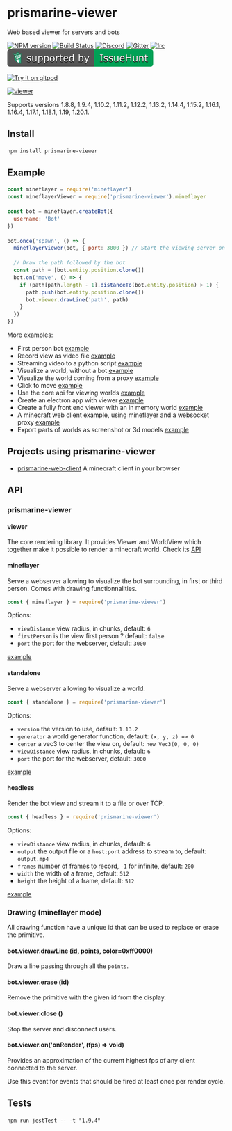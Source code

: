 # prismarine-viewer

Web based viewer for servers and bots

[![NPM version](https://img.shields.io/npm/v/prismarine-viewer.svg)](http://npmjs.com/package/prismarine-viewer)
[![Build Status](https://img.shields.io/github/actions/workflow/status/PrismarineJS/prismarine-viewer/ci.yml.svg?label=CI&logo=github&logoColor=lightgrey)](https://github.com/PrismarineJS/prismarine-viewer/actions?query=workflow%3A%22CI%22)
[![Discord](https://img.shields.io/badge/chat-on%20discord-brightgreen.svg)](https://discord.gg/GsEFRM8)
[![Gitter](https://img.shields.io/badge/chat-on%20gitter-brightgreen.svg)](https://gitter.im/PrismarineJS/general)
[![Irc](https://img.shields.io/badge/chat-on%20irc-brightgreen.svg)](https://irc.gitter.im/)
[![Issue Hunt](https://github.com/BoostIO/issuehunt-materials/blob/master/v1/issuehunt-shield-v1.svg)](https://issuehunt.io/r/PrismarineJS/prismarine-viewer)

[![Try it on gitpod](https://img.shields.io/badge/try-on%20gitpod-brightgreen.svg)](https://gitpod.io/#https://github.com/PrismarineJS/prismarine-viewer)

[<img src="https://prismarinejs.github.io/prismarine-viewer/test_1.18.1.png" alt="viewer" width="300">](https://prismarinejs.github.io/prismarine-viewer/)

Supports versions 1.8.8, 1.9.4, 1.10.2, 1.11.2, 1.12.2, 1.13.2, 1.14.4, 1.15.2, 1.16.1, 1.16.4, 1.17.1, 1.18.1, 1.19, 1.20.1.

## Install

```bash
npm install prismarine-viewer
```

## Example

```js
const mineflayer = require('mineflayer')
const mineflayerViewer = require('prismarine-viewer').mineflayer

const bot = mineflayer.createBot({
  username: 'Bot'
})

bot.once('spawn', () => {
  mineflayerViewer(bot, { port: 3000 }) // Start the viewing server on port 3000

  // Draw the path followed by the bot
  const path = [bot.entity.position.clone()]
  bot.on('move', () => {
    if (path[path.length - 1].distanceTo(bot.entity.position) > 1) {
      path.push(bot.entity.position.clone())
      bot.viewer.drawLine('path', path)
    }
  })
})
```

More examples:

* First person bot [example](https://github.com/PrismarineJS/prismarine-viewer/blob/master/examples/firstperson_bot.js)
* Record view as video file [example](https://github.com/PrismarineJS/prismarine-viewer/blob/master/examples/headless.js)
* Streaming video to a python script [example](https://github.com/PrismarineJS/prismarine-viewer/tree/master/examples/python)
* Visualize a world, without a bot [example](https://github.com/PrismarineJS/prismarine-viewer/blob/master/examples/standalone.js)
* Visualize the world coming from a proxy [example](https://github.com/PrismarineJS/prismarine-viewer/blob/master/examples/proxy.js)
* Click to move [example](https://github.com/PrismarineJS/prismarine-viewer/blob/master/examples/clickmove.js)
* Use the core api for viewing worlds [example](https://github.com/PrismarineJS/prismarine-viewer/blob/master/examples/core)
* Create an electron app with viewer [example](https://github.com/PrismarineJS/prismarine-viewer/blob/master/examples/electron)
* Create a fully front end viewer with an in memory world [example](https://github.com/PrismarineJS/prismarine-viewer/blob/master/examples/standalone)
* A minecraft web client example, using mineflayer and a websocket proxy [example](https://github.com/PrismarineJS/prismarine-viewer/blob/master/examples/web_client)
* Export parts of worlds as screenshot or 3d models [example](https://github.com/PrismarineJS/prismarine-viewer/blob/master/examples/exporter)

## Projects using prismarine-viewer

* [prismarine-web-client](https://gitlab.com/PrismarineJS/prismarine-web-client) A minecraft client in your browser


## API

### prismarine-viewer

#### viewer

The core rendering library. It provides Viewer and WorldView which together make it possible to render a minecraft world.
Check its [API](viewer/README.md)

#### mineflayer

Serve a webserver allowing to visualize the bot surrounding, in first or third person. Comes with drawing functionnalities.

```js
const { mineflayer } = require('prismarine-viewer')
```

Options:
* `viewDistance` view radius, in chunks, default: `6`
* `firstPerson` is the view first person ? default: `false`
* `port` the port for the webserver, default: `3000`

[example](https://github.com/PrismarineJS/prismarine-viewer/blob/master/examples/bot.js)

#### standalone

Serve a webserver allowing to visualize a world.

```js
const { standalone } = require('prismarine-viewer')
```

Options:
* `version` the version to use, default: `1.13.2`
* `generator` a world generator function, default: `(x, y, z) => 0`
* `center` a vec3 to center the view on, default: `new Vec3(0, 0, 0)`
* `viewDistance` view radius, in chunks, default: `6`
* `port` the port for the webserver, default: `3000`

[example](https://github.com/PrismarineJS/prismarine-viewer/blob/master/examples/standalone.js)

#### headless

Render the bot view and stream it to a file or over TCP.

```js
const { headless } = require('prismarine-viewer')
```

Options:
* `viewDistance` view radius, in chunks, default: `6`
* `output` the output file or a `host:port` address to stream to, default: `output.mp4`
* `frames` number of frames to record, `-1` for infinite, default: `200`
* `width` the width of a frame, default: `512`
* `height` the height of a frame, default: `512`

[example](https://github.com/PrismarineJS/prismarine-viewer/blob/master/examples/headless.js)

### Drawing (mineflayer mode)

All drawing function have a unique id that can be used to replace or erase the primitive.

#### bot.viewer.drawLine (id, points, color=0xff0000)

Draw a line passing through all the `points`.

#### bot.viewer.erase (id)

Remove the primitive with the given id from the display.

#### bot.viewer.close ()

Stop the server and disconnect users.

#### bot.viewer.on('onRender', (fps) => void)

Provides an approximation of the current highest fps of any client connected to the server.

Use this event for events that should be fired at least once per render cycle.



## Tests

`npm run jestTest -- -t "1.9.4"`
